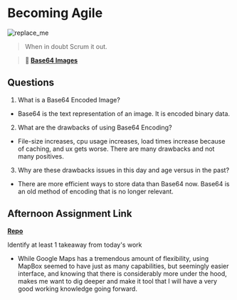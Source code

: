 # Becoming Agile

![replace_me](https://codeworks.blob.core.windows.net/public/assets/img/illustrations/placeholder.svg)

> When in doubt Scrum it out.

> **📖 [Base64 Images](https://codeworksacademy.com/fs-student-guide/resources/wk8-9/06-Base64)**

## Questions

1. What is a Base64 Encoded Image?
 - Base64 is the text representation of an image. 
It is encoded binary data.

2. What are the drawbacks of using Base64 Encoding?
 - File-size increases, cpu usage increases, load times increase because of caching, and ux gets worse. There are many drawbacks and not many positives.

3. Why are these drawbacks issues in this day and age versus in the past?
 - There are more efficient ways to store data than Base64 now. Base64 is an old method of encoding that is no longer relevant.

## Afternoon Assignment Link

**[Repo](https://ontracker-capstone.herokuapp.com/#/)**

Identify at least 1 takeaway from today's work
 - While Google Maps has a tremendous amount of flexibility, using MapBox seemed to have just as many capabilities, but seemingly easier interface, and knowing that there is considerably more under the hood, makes me want to dig deeper and make it tool that I will have a very good working knowledge going forward.